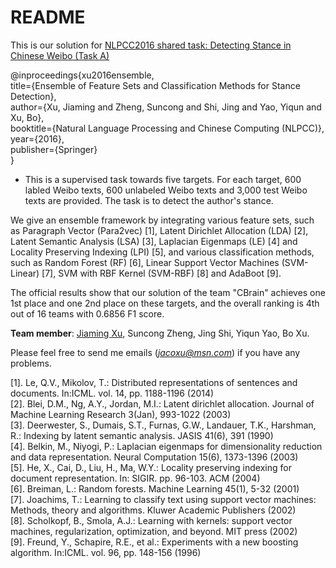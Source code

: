 # README #

This is our solution for [NLPCC2016 shared task: Detecting Stance in Chinese Weibo (Task A)](http://tcci.ccf.org.cn/conference/2016/pages/page05_CFPTasks.html) 

@inproceedings{xu2016ensemble,    
  title={Ensemble of Feature Sets and Classification Methods for Stance Detection},    
  author={Xu, Jiaming and Zheng, Suncong and Shi, Jing and Yao, Yiqun and Xu, Bo},    
  booktitle={Natural Language Processing and Chinese Computing (NLPCC)},       
  year={2016},    
  publisher={Springer}    
}    

- This is a supervised task towards five targets. For each target, 600 labled Weibo texts, 600 unlabeled Weibo texts and 3,000 test Weibo texts are provided. The task is to detect the author's stance.      

We give an ensemble framework by integrating various feature sets, such as Paragraph Vector (Para2vec) [1], Latent Dirichlet Allocation (LDA) [2], Latent Semantic Analysis (LSA) [3], Laplacian Eigenmaps (LE) [4] and Locality Preserving Indexing (LPI) [5], and various classification methods, such as Random Forest (RF) [6], Linear Support Vector Machines (SVM-Linear) [7], SVM with RBF Kernel (SVM-RBF) [8] and AdaBoot [9].    

The official results show that our solution of the team "CBrain" achieves one 1st place and one 2nd place on these targets, and the overall ranking is 4th out of 16 teams with 0.6856 F1 score.       

**Team member**: [Jiaming Xu](http://jacoxu.com), Suncong Zheng, Jing Shi, Yiqun Yao, Bo Xu.    

Please feel free to send me emails (*jacoxu@msn.com*) if you have any problems.  

[1]. Le, Q.V., Mikolov, T.: Distributed representations of sentences and documents. In:ICML. vol. 14, pp. 1188-1196 (2014)    
[2]. Blei, D.M., Ng, A.Y., Jordan, M.I.: Latent dirichlet allocation. Journal of Machine Learning Research 3(Jan), 993-1022 (2003)    
[3]. Deerwester, S., Dumais, S.T., Furnas, G.W., Landauer, T.K., Harshman, R.: Indexing by latent semantic analysis. JASIS 41(6), 391 (1990)    
[4]. Belkin, M., Niyogi, P.: Laplacian eigenmaps for dimensionality reduction and data representation. Neural Computation 15(6), 1373-1396 (2003)    
[5]. He, X., Cai, D., Liu, H., Ma, W.Y.: Locality preserving indexing for document representation. In: SIGIR. pp. 96-103. ACM (2004)    
[6]. Breiman, L.: Random forests. Machine Learning 45(1), 5-32 (2001)    
[7]. Joachims, T.: Learning to classify text using support vector machines: Methods, theory and algorithms. Kluwer Academic Publishers (2002)    
[8]. Scholkopf, B., Smola, A.J.: Learning with kernels: support vector machines, regularization, optimization, and beyond. MIT press (2002)    
[9]. Freund, Y., Schapire, R.E., et al.: Experiments with a new boosting algorithm. In:ICML. vol. 96, pp. 148-156 (1996)    

